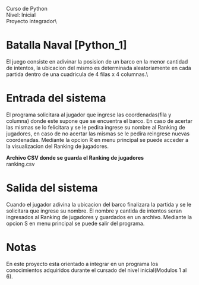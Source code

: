 Curso de Python\
Nivel: Inicial\
Proyecto integrador\

# Batalla Naval [Python_1]
El juego consiste en adivinar la posision de un barco en la menor cantidad de intentos, la ubicacion del mismo es determinada aleatoriamente en cada partida
 dentro de una cuadricula de 4 filas x 4 columnas.\

# Entrada del sistema
El programa solicitara al jugador que ingrese las coordenadas(fila y columna) donde este supone que se encuentra el barco.
En caso de acertar las mismas se lo felicitara y se le pedira ingrese su nombre al Ranking de jugadores, en caso de no acertar las mismas se le pedira
 reingrese nuevas coordenadas.
Mediante la opcion R en menu principal se puede acceder a la visualizacion del Ranking de jugadores.

__Archivo CSV donde se guarda el Ranking de jugadores__\
ranking.csv

# Salida del sistema
Cuando el jugador adivina la ubicacion del barco finalizara la partida y se le solicitara que ingrese su nombre.
El nombre y cantida de intentos seran ingresados al Ranking de jugadores y guardados en un archivo.
Mediante la opcion S en menu principal se puede salir del programa.

# Notas
En este proyecto esta orientado a integrar en un programa los conocimientos adquiridos durante el cursado del nivel inicial(Modulos 1 al 6).

